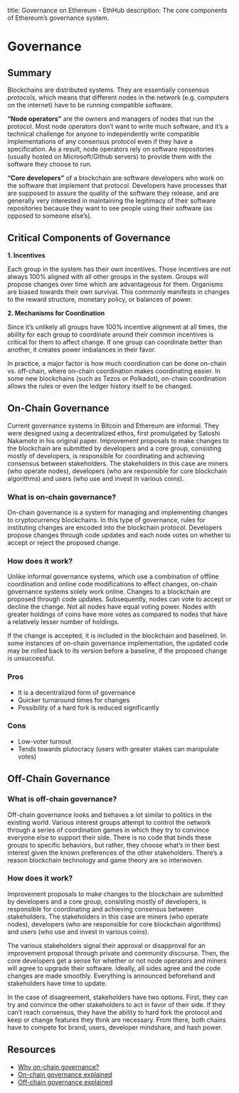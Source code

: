 title: Governance on Ethereum - EthHub
description: The core components of Ethereum’s governance system.

# Governance

## Summary

Blockchains are distributed systems. They are essentially consensus protocols, which means that different nodes in the network \(e.g. computers on the internet\) have to be running compatible software.

**“Node operators”** are the owners and managers of nodes that run the protocol. Most node operators don’t want to write much software, and it’s a technical challenge for anyone to independently write compatible implementations of any consensus protocol even if they have a specification. As a result, node operators rely on software repositories \(usually hosted on Microsoft/Github servers\) to provide them with the software they choose to run.

**“Core developers”** of a blockchain are software developers who work on the software that implement that protocol. Developers have processes that are supposed to assure the quality of the software they release, and are generally very interested in maintaining the legitimacy of their software repositories because they want to see people using their software \(as opposed to someone else’s\).

## Critical Components of Governance

**1. Incentives**

Each group in the system has their own incentives. Those incentives are not always 100% aligned with all other groups in the system. Groups will propose changes over time which are advantageous for them. Organisms are biased towards their own survival. This commonly manifests in changes to the reward structure, monetary policy, or balances of power.

**2. Mechanisms for Coordination**

Since it’s unlikely all groups have 100% incentive alignment at all times, the ability for each group to coordinate around their common incentives is critical for them to affect change. If one group can coordinate better than another, it creates power imbalances in their favor.

In practice, a major factor is how much coordination can be done on-chain vs. off-chain, where on-chain coordination makes coordinating easier. In some new blockchains \(such as Tezos or Polkadot\), on-chain coordination allows the rules or even the ledger history itself to be changed.

## On-Chain Governance

Current governance systems in Bitcoin and Ethereum are informal. They were designed using a decentralized ethos, first promulgated by Satoshi Nakamoto in his original paper. Improvement proposals to make changes to the blockchain are submitted by developers and a core group, consisting mostly of developers, is responsible for coordinating and achieving consensus between stakeholders. The stakeholders in this case are miners \(who operate nodes\), developers \(who are responsible for core blockchain algorithms\) and users \(who use and invest in various coins\).

### What is on-chain governance?

On-chain governance is a system for managing and implementing changes to cryptocurrency blockchains. In this type of governance, rules for instituting changes are encoded into the blockchain protocol. Developers propose changes through code updates and each node votes on whether to accept or reject the proposed change.

### How does it work?

Unlike informal governance systems, which use a combination of offline coordination and online code modifications to effect changes, on-chain governance systems solely work online. Changes to a blockchain are proposed through code updates. Subsequently, nodes can vote to accept or decline the change. Not all nodes have equal voting power. Nodes with greater holdings of coins have more votes as compared to nodes that have a relatively lesser number of holdings.

If the change is accepted, it is included in the blockchain and baselined. In some instances of on-chain governance implementation, the updated code may be rolled back to its version before a baseline, if the proposed change is unsuccessful.

### Pros

* It is a decentralized form of governance
* Quicker turnaround times for changes 
* Possibility of a hard fork is reduced significantly

### Cons

* Low-voter turnout
* Tends towards plutocracy \(users with greater stakes can manipulate votes\)

## Off-Chain Governance

### What is off-chain governance?

Off-chain governance looks and behaves a lot similar to politics in the existing world. Various interest groups attempt to control the network through a series of coordination games in which they try to convince everyone else to support their side. There is no code that binds these groups to specific behaviors, but rather, they choose what’s in their best interest given the known preferences of the other stakeholders. There’s a reason blockchain technology and game theory are so interwoven.

### How does it work?

Improvement proposals to make changes to the blockchain are submitted by developers and a core group, consisting mostly of developers, is responsible for coordinating and achieving consensus between stakeholders. The stakeholders in this case are miners \(who operate nodes\), developers \(who are responsible for core blockchain algorithms\) and users \(who use and invest in various coins\).

The various stakeholders signal their approval or disapproval for an improvement proposal through private and community discourse. Then, the core developers get a sense for whether or not node operators and miners will agree to upgrade their software. Ideally, all sides agree and the code changes are made smoothly. Everything is announced beforehand and stakeholders have time to update.

In the case of disagreement, stakeholders have two options. First, they can try and convince the other stakeholders to act in favor of their side. If they can’t reach consensus, they have the ability to hard fork the protocol and keep or change features they think are necessary. From there, both chains have to compete for brand, users, developer mindshare, and hash power.

## Resources

* [Why on-chain governance?](https://medium.com/polkadot-network/why-on-chain-governance-82ecf28f314c)
* [On-chain governance explained](https://www.investopedia.com/terms/o/onchain-governance.asp)
* [Off-chain governance explained](https://education.district0x.io/general-topics/what-is-governance/off-chain-governance/)




